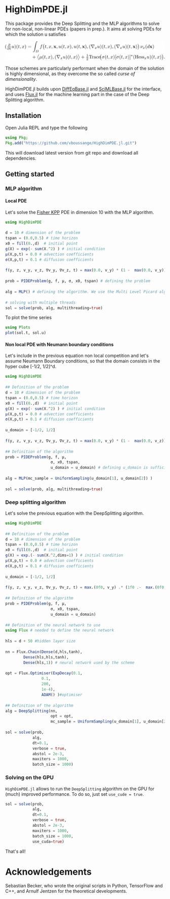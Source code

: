 # HighDimPDE.jl

This package provides the Deep Splitting and the MLP algorithms to solve for non-local, non-linear PDEs (papers in prep.).
It aims at solving PDEs for which the solution u satisfies
<div style="overflow-x: scroll;" align=center>                          
<img src="docs/equation.png"/>
</div>

Those schemes are particularly performant when the domain of the solution is highly dimensional, as they overcome the so called *curse of dimensionality*.

HighDimPDE.jl builds upon [DiffEqBase.jl](https://github.com/SciML/DiffEqBase.jl) and [SciMLBase.jl](https://github.com/SciML/SciMLBase.jl) for the interface, and uses [Flux.jl](https://github.com/FluxML/Flux.jl) for the machine learning part in the case of the Deep Splitting algorithm.

## Installation
Open Julia REPL and type the following

```julia
using Pkg;
Pkg.add("https://github.com/vboussange/HighDimPDE.jl.git")
```

This will download latest version from git repo and download all dependencies.

## Getting started
### MLP algorithm
#### Local PDE
Let's solve the [Fisher KPP](https://en.wikipedia.org/wiki/Fisher%27s_equation) PDE in dimension 10 with the MLP algorithm.
```julia
using HighDimPDE

d = 10 # dimension of the problem
tspan = (0.0,0.5) # time horizon
x0 = fill(0.,d)  # initial point
g(X) = exp(- sum(X.^2) ) # initial condition
μ(X,p,t) = 0.0 # advection coefficients
σ(X,p,t) = 0.1 # diffusion coefficients

f(y, z, v_y, v_z, ∇v_y, ∇v_z, t) = max(0.0, v_y) * (1 -  max(0.0, v_y)) # nonlocal nonlinear part of the

prob = PIDEProblem(g, f, μ, σ, x0, tspan) # defining the problem

alg = MLP() # defining the algorithm. We use the Multi Level Picard algorithm

# solving with multiple threads 
sol = solve(prob, alg, multithreading=true)
```
To plot the time series
```julia
using Plots
plot(sol.t, sol.u)
```
#### Non local PDE with Neumann boundary conditions
Let's include in the previous equation non local competition and let's assume Neumann Boundary conditions, so that the domain consists in the hyper cube [-1/2, 1/2]^d.
```julia
using HighDimPDE

## Definition of the problem
d = 10 # dimension of the problem
tspan = (0.0,0.5) # time horizon
x0 = fill(0.,d)  # initial point
g(X) = exp(- sum(X.^2) ) # initial condition
μ(X,p,t) = 0.0 # advection coefficients
σ(X,p,t) = 0.1 # diffusion coefficients

u_domain = [-1/2, 1/2]

f(y, z, v_y, v_z, ∇v_y, ∇v_z, t) = max(0.0, v_y) * (1 -  max(0.0, v_z)) 

## Definition of the algorithm
prob = PIDEProblem(g, f, μ, 
                    σ, x0, tspan, 
                    u_domain = u_domain) # defining u_domain is sufficient to implement Neumann boundary conditions

alg = MLP(mc_sample = UniformSampling(u_domain[1], u_domain[2]) ) 

sol = solve(prob, alg, multithreading=true)
```

### Deep splitting algorithm
Let's solve the previous equation with the DeepSplitting algorithm.
```julia
using HighDimPDE

## Definition of the problem
d = 10 # dimension of the problem
tspan = (0.0,0.5) # time horizon
x0 = fill(0.,d)  # initial point
g(X) = exp.(- sum(X.^2,dims=1) ) # initial condition
μ(X,p,t) = 0.0 # advection coefficients
σ(X,p,t) = 0.1 # diffusion coefficients

u_domain = [-1/2, 1/2]

f(y, z, v_y, v_z, ∇v_y, ∇v_z, t) = max.(0f0, v_y) .* (1f0 .-  max.(0f0, v_z)) 

## Definition of the algorithm
prob = PIDEProblem(g, f, μ, 
                    σ, x0, tspan, 
                    u_domain = u_domain)

## Definition of the neural network to use
using Flux # needed to define the neural network

hls = d + 50 #hidden layer size

nn = Flux.Chain(Dense(d,hls,tanh),
        Dense(hls,hls,tanh),
        Dense(hls,1)) # neural network used by the scheme

opt = Flux.Optimiser(ExpDecay(0.1,
                0.1,
                200,
                1e-4),
                ADAM() )#optimiser

## Definition of the algorithm
alg = DeepSplitting(nn,
                    opt = opt,
                    mc_sample = UniformSampling(u_domain[1], u_domain[2]))

sol = solve(prob, 
            alg, 
            dt=0.1, 
            verbose = true, 
            abstol = 2e-3,
            maxiters = 1000,
            batch_size = 1000)
```
### Solving on the GPU
`HighDimPDE.jl` allows to run the `DeepSplitting` algorithm on the GPU for (much) improved performance. To do so, just set `use_cude = true`.

```julia
sol = solve(prob, 
            alg, 
            dt=0.1, 
            verbose = true, 
            abstol = 2e-3,
            maxiters = 1000,
            batch_size = 1000,
            use_cuda=true)
```

That's all!



# Acknowledgements
Sebastian Becker, who wrote the original scripts in Python, TensorFlow and C++, and Arnulf Jentzen for the theoretical developments.
